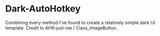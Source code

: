 # Dark-AutoHotkey
Combining every method I've found to create a relatively simple dark UI template. Credit to AHK-just-me / Class_ImageButton.
